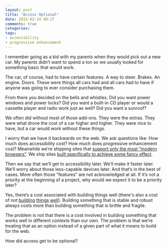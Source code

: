 ```yaml
---
layout: post
title: "Access Optional"
date: 2015-02-19 09:27
comments: true
categories: 
tags: 
- accessibility
- progressive enhancement
---
```

I remember going as a kid with my parents when they would pick out a new car. My parents didn’t want to spend a ton so we usually looked for something basic that would work.

The car, of course, had to have certain features. A way to steer. Brakes. An engine. Doors. These were things all cars had and all cars had to have if anyone was going to ever consider purchasing them.

From there you decided on the bells and whistles. Did you want power windows and power locks? Did you want a built-in CD player or would a cassette player and radio work just as well? Did you want a sunroof?

We often did without most of those add-ons. They were the extras. They were what drove the cost of a car higher and higher. They were nice to have, but a car would work without these things. 

I worry that we have it backwards on the web. We ask questions like: How much does accessibility cost? How much does progressive enhancement cost? Meanwhile we’re shipping sites that [support only the most “modern browsers”](https://twitter.com/adactio/status/558575026237374464). We ship sites [built specifically to achieve some fancy effect](http://engineering.flipboard.com/2015/02/mobile-web/).

Then we say that we’ll get to accessibility later. We’ll make it faster later. We’ll worry about those less-capable devices later. And that’s in the best of cases. More often those “features” are not acknowledged at all. If it’s not a priority at the beginning of a project, why would we expect it to be a priority later?

Yes, there’s a cost associated with building things well (there's also a cost of *not* [building](http://webaim.org/blog/target-com-accessibility/) [things](http://blog.easy-designs.net/archives/the-true-cost-of-progressive-enhancement/) [well](http://timkadlec.com/2013/08/being-practical/)). Building something that is stable and robust always costs more than building something that is brittle and fragile.

The problem is not that there is a cost involved in building something that works well in different contexts than our own. The problem is that we’re treating that as an option instead of a given part of what it means to build for the web.

How did access get to be optional?
